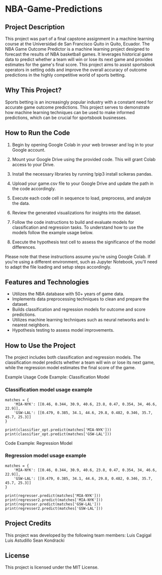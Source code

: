 # NBA-Game-Predictions

## Project Description

This project was part of a final capstone assignment in a machine learning course at the Universidad de San Francisco Quito in Quito, Ecuador. The NBA Game Outcome Predictor is a machine learning project designed to forecast the results of NBA basketball games. It leverages historical game data to predict whether a team will win or lose its next game and provides estimates for the game's final score. This project aims to assist sportsbook operators in setting odds and improve the overall accuracy of outcome predictions in the highly competitive world of sports betting.

## Why This Project?

Sports betting is an increasingly popular industry with a constant need for accurate game outcome predictions. This project serves to demonstrate how machine learning techniques can be used to make informed predictions, which can be crucial for sportsbook businesses.

## How to Run the Code

1. Begin by opening Google Colab in your web browser and log in to your Google account.

2. Mount your Google Drive using the provided code. This will grant Colab access to your Drive.

3. Install the necessary libraries by running !pip3 install scikeras pandas.

4. Upload your game.csv file to your Google Drive and update the path in the code accordingly.

5. Execute each code cell in sequence to load, preprocess, and analyze the data.

6. Review the generated visualizations for insights into the dataset.

7. Follow the code instructions to build and evaluate models for classification and regression tasks. To understand how to use the models follow the example usage below. 

9. Execute the hypothesis test cell to assess the significance of the model differences.

Please note that these instructions assume you're using Google Colab. If you're using a different environment, such as Jupyter Notebook, you'll need to adapt the file loading and setup steps accordingly.

## Features and Technologies

- Utilizes the NBA database with 50+ years of game data.
- Implements data preprocessing techniques to clean and prepare the dataset.
- Builds classification and regression models for outcome and score predictions.
- Utilizes machine learning techniques such as neural networks and k-nearest neighbors.
- Hypothesis testing to assess model improvements.

## How to Use the Project 
The project includes both classification and regression models. The classification model predicts whether a team will win or lose its next game, while the regression model estimates the final score of the game.

Example Usage
Code Example: Classification Model
### Classification model usage example
```
matches = {
    'MIA-NYK': [[0.46, 0.344, 30.9, 40.6, 23.8, 0.47, 0.354, 34, 46.6, 22.9]],
    'GSW-LAL': [[0.479, 0.385, 34.1, 44.6, 29.8, 0.482, 0.346, 35.7, 45.7, 25.3]]
}

print(classifier_opt.predict(matches['MIA-NYK']))
print(classifier_opt.predict(matches['GSW-LAL']))
```
Code Example: Regression Model
### Regression model usage example
```
matches = {
    'MIA-NYK': [[0.46, 0.344, 30.9, 40.6, 23.8, 0.47, 0.354, 34, 46.6, 22.9]],
    'GSW-LAL': [[0.479, 0.385, 34.1, 44.6, 29.8, 0.482, 0.346, 35.7, 45.7, 25.3]]
}

print(regresser.predict(matches['MIA-NYK']))
print(regresser2.predict(matches['MIA-NYK']))
print(regresser.predict(matches['GSW-LAL']))
print(regresser2.predict(matches['GSW-LAL']))
```

## Project Credits 

This project was developed by the following team members:
Luis Cagigal 
Luis Astudillo
Sean Kondracki

## License
This project is licensed under the MIT License.

